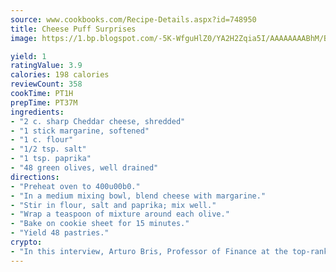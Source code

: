 ```yaml
---
source: www.cookbooks.com/Recipe-Details.aspx?id=748950
title: Cheese Puff Surprises
image: https://1.bp.blogspot.com/-5K-WfguHlZ0/YA2H2Zqia5I/AAAAAAAABhM/Bdgu68p4aG0Q6jWdy3eGaUXSKw5p3sdxwCLcBGAsYHQ/s324/7.png

yield: 1
ratingValue: 3.9
calories: 198 calories
reviewCount: 358
cookTime: PT1H
prepTime: PT37M
ingredients:
- "2 c. sharp Cheddar cheese, shredded"
- "1 stick margarine, softened"
- "1 c. flour"
- "1/2 tsp. salt"
- "1 tsp. paprika"
- "48 green olives, well drained"
directions:
- "Preheat oven to 400u00b0."
- "In a medium mixing bowl, blend cheese with margarine."
- "Stir in flour, salt and paprika; mix well."
- "Wrap a teaspoon of mixture around each olive."
- "Bake on cookie sheet for 15 minutes."
- "Yield 48 pastries."
crypto:
- "In this interview, Arturo Bris, Professor of Finance at the top-ranked business school IMD in Switzerland, analyses the risks associated with bitcoin."
---
```

